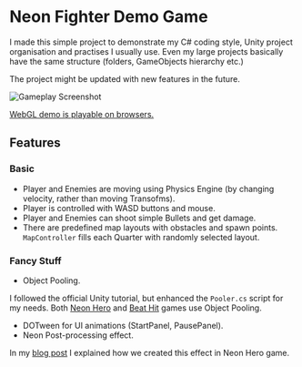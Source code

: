 # Neon Fighter Demo Game

I made this simple project to demonstrate my C# coding style, Unity project organisation and practises I usually use. 
Even my large projects basically have the same structure (folders, GameObjects hierarchy etc.)

The project might be updated with new features in the future. 

![Gameplay Screenshot](https://i.postimg.cc/Y9DCDXT9/Screen-Shot-2022-08-25-at-15-45-08.png)

[WebGL demo is playable on browsers.](https://geekart.club/Games/Neon-Fighter/) 

## Features
### Basic
 - Player and Enemies are moving using Physics Engine (by changing velocity, rather than moving Transofms).
 - Player is controlled with WASD buttons and mouse.
 - Player and Enemies can shoot simple Bullets and get damage.
 - There are predefined map layouts with obstacles and spawn points. `MapController` fills each Quarter with randomly selected layout. 
 
### Fancy Stuff
 - Object Pooling.
 
 I followed the official Unity tutorial, but enhanced the `Pooler.cs` script for my needs. Both [Neon Hero](https://play.google.com/store/apps/details?id=games.birb.neonhero&hl=en) and [Beat Hit](https://play.google.com/store/apps/details?id=com.MaenasThalion.BeatHit) games use Object Pooling. 
 - DOTween for UI animations (StartPanel, PausePanel).
 - Neon Post-processing effect.
 
 In my [blog post](https://geekart.club/gamedev/how-we-made-tron-like-glow-in-our-neon-hero-game/) I explained how we created this effect in Neon Hero game. 
